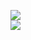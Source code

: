 [![](https://img.shields.io/badge/Made%20With-Github%20Spray-lightgrey.svg?style=for-the-badge&logo=github)](https://github.com/Annihil/github-spray#8254)  
[![](https://i.imgur.com/2DrTn0Z.gif)](https://github.com/Annihil/github-spray)